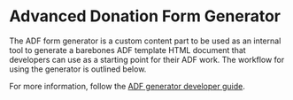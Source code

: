 # Advanced Donation Form Generator

The ADF form generator is a custom content part to be used as an internal tool to generate a barebones ADF template HTML document that developers can use as a starting point for their ADF work. The workflow for using the generator is outlined below.

For more information, follow the [ADF generator developer guide](http://developer.blackbaud.com/bbis/guide/#adf-generator).
